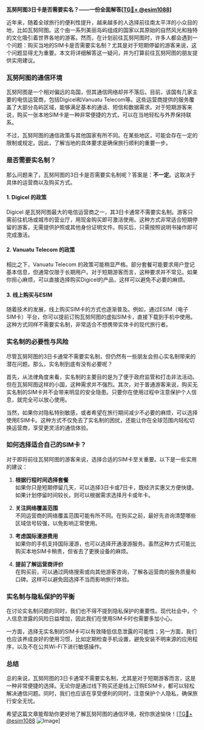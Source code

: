 **瓦努阿图3日卡是否需要实名？——一份全面解答[[TG💪+ @esim1088](https://t.me/s/esim1088)]**

近年来，随着全球旅行的便利性提升，越来越多的人选择前往南太平洋的小众目的地，比如瓦努阿图。这个由一系列美丽岛屿组成的国家以其原始的自然风光和独特的文化吸引着世界各地的游客。然而，在计划前往瓦努阿图时，许多人都会遇到一个问题：购买当地的SIM卡是否需要实名制？尤其是对于短期停留的游客来说，这个问题显得尤为重要。本文将详细解答这一疑问，并为打算前往瓦努阿图的朋友提供实用建议。

### 瓦努阿图的通信环境

瓦努阿图是一个相对偏远的岛国，但其通信网络却并不落后。目前，该国有几家主要的电信运营商，包括Digicel和Vanuatu Telecom等。这些运营商提供的服务覆盖了大部分岛屿区域，能够满足基本的通话、短信和数据需求。对于短期游客来说，购买一张本地SIM卡是一种非常便捷的方式，可以在当地轻松与外界保持联系。

不过，瓦努阿图的通信政策与其他国家有所不同。在某些地区，可能会存在一定的限制或规定。因此，了解当地的具体要求是确保旅行顺利的重要一步。

### 是否需要实名制？

那么问题来了，瓦努阿图的3日卡是否需要实名制呢？答案是：**不一定**。这取决于具体的运营商以及购买方式。

#### 1. Digicel 的政策
Digicel 是瓦努阿图最大的电信运营商之一，其3日卡通常不需要实名制。游客只需前往机场或城市的营业厅，用现金购买即可激活使用。这种方式非常适合短期停留的游客，无需提供护照或其他身份证明文件。购买后，只需按照说明书操作即可完成激活。

#### 2. Vanuatu Telecom 的政策
相比之下，Vanuatu Telecom 的政策可能稍显严格。部分套餐可能要求用户登记基本信息，但通常仅限于长期用户。对于短期游客而言，这种要求并不常见。如果你担心麻烦，可以直接选择购买Digicel的产品，这样可以避免不必要的麻烦。

#### 3. 线上购买与ESIM
随着技术的发展，线上购买SIM卡的方式也逐渐普及。例如，通过ESIM（电子SIM卡）平台，你可以提前订购瓦努阿图的虚拟SIM卡，直接下载到手机中使用。这种方式同样不需要实名制，非常适合不想携带实体卡的现代旅行者。

### 实名制的必要性与风险

尽管瓦努阿图的3日卡通常不需要实名制，但仍然有一些朋友会担心实名制带来的潜在问题。那么，实名制到底有没有必要呢？

首先，从法律角度来看，实名制的主要目的是为了便于政府监管和打击非法活动。但在瓦努阿图这样的小国，这种需求并不强烈。其次，对于普通游客来说，购买无实名制的SIM卡并不会带来明显的安全隐患。只要你在使用过程中注意保护个人信息，就完全可以放心使用。

当然，如果你对隐私特别敏感，或者希望在旅行期间减少不必要的麻烦，可以选择使用ESIM卡。这种方式不仅免去了实名制的困扰，还能让你在全球范围内轻松切换运营商，享受更灵活的通信体验。

### 如何选择适合自己的SIM卡？

对于即将前往瓦努阿图的游客来说，选择合适的SIM卡至关重要。以下是一些实用的建议：

1. **根据行程时间选择套餐**  
   如果你只是短期停留几天，可以选择3日卡或7日卡，既经济实惠又方便快捷。如果计划停留时间较长，则可以根据需求选择月卡或年卡。

2. **关注网络覆盖范围**  
   不同运营商的网络覆盖范围可能有所不同。在购买之前，最好先咨询清楚哪些区域信号较强，以免影响正常使用。

3. **考虑国际漫游费用**  
   如果你的手机支持国际漫游，也可以选择开通漫游服务。虽然这种方式可能比购买本地SIM卡稍贵，但省去了更换设备的麻烦。

4. **提前了解运营商评价**  
   在购买前，可以通过网络搜索或向其他游客咨询，了解各运营商的服务质量和口碑。这样可以避免因选择不当而影响旅行体验。

### 实名制与隐私保护的平衡

在讨论实名制问题的同时，我们也不得不提到隐私保护的重要性。现代社会中，个人信息泄露的风险日益增加，因此我们在使用SIM卡时也需要多加小心。

一方面，选择无实名制的SIM卡可以有效降低信息泄露的可能性；另一方面，我们也应该养成良好的使用习惯，比如定期检查手机设置，避免安装不明来源的应用程序，以及不在公共Wi-Fi下进行敏感操作。

### 总结

总的来说，瓦努阿图的3日卡通常不需要实名制，尤其是对于短期游客而言，这是一种非常便捷的选择。无论你是通过线下购买还是线上订购ESIM卡，都可以轻松解决通信问题。同时，我们也应该在享受便利的同时，注意保护个人隐私，确保旅行安全无忧。

希望这篇文章能帮助你更好地了解瓦努阿图的通信环境，祝你旅途愉快！[[TG💪+ @esim1088](https://t.me/s/esim1088) ![Image](https://i.postimg.cc/4NQfJmqS/Snipaste-2025-05-13-00-14-12.png)]